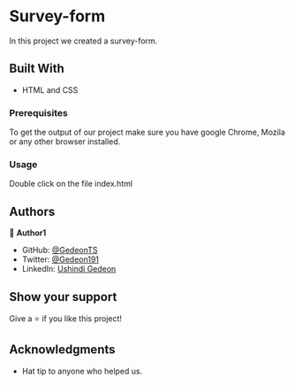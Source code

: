 # Survey-form

In this project we created a survey-form.

## Built With

- HTML and CSS

### Prerequisites

To get the output of our project make sure you have google Chrome, Mozila or any other browser installed.

### Usage

Double click on the file index.html

## Authors

👤 **Author1**

- GitHub: [@GedeonTS](https://github.com/GedeonTS)
- Twitter: [@Gedeon191](https://twitter.com/Gedeon191)
- LinkedIn: [Ushindi Gedeon](https://linkedin.com/in/ushindi-gedeon-73032a228)

## Show your support

Give a ⭐️ if you like this project!

## Acknowledgments

- Hat tip to anyone who helped us.
